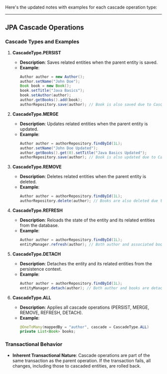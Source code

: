 Here's the updated notes with examples for each cascade operation type:

---

## **JPA Cascade Operations**

### **Cascade Types and Examples**

1. **CascadeType.PERSIST**
   - **Description**: Saves related entities when the parent entity is saved.
   - **Example**:
     ```java
     Author author = new Author();
     author.setName("John Doe");
     Book book = new Book();
     book.setTitle("Java Basics");
     book.setAuthor(author);
     author.getBooks().add(book);
     authorRepository.save(author); // Book is also saved due to CascadeType.PERSIST
     ```

2. **CascadeType.MERGE**
   - **Description**: Updates related entities when the parent entity is updated.
   - **Example**:
     ```java
     Author author = authorRepository.findById(1L);
     author.setName("John Doe Updated");
     author.getBooks().get(0).setTitle("Java Basics Updated");
     authorRepository.save(author); // Book is also updated due to CascadeType.MERGE
     ```

3. **CascadeType.REMOVE**
   - **Description**: Deletes related entities when the parent entity is deleted.
   - **Example**:
     ```java
     Author author = authorRepository.findById(1L);
     authorRepository.delete(author); // Books are also deleted due to CascadeType.REMOVE
     ```

4. **CascadeType.REFRESH**
   - **Description**: Reloads the state of the entity and its related entities from the database.
   - **Example**:
     ```java
     Author author = authorRepository.findById(1L);
     entityManager.refresh(author); // Both author and associated books are refreshed
     ```

5. **CascadeType.DETACH**
   - **Description**: Detaches the entity and its related entities from the persistence context.
   - **Example**:
     ```java
     Author author = authorRepository.findById(1L);
     entityManager.detach(author); // Both author and books are detached
     ```

6. **CascadeType.ALL**
   - **Description**: Applies all cascade operations (PERSIST, MERGE, REMOVE, REFRESH, DETACH).
   - **Example**:
     ```java
     @OneToMany(mappedBy = "author", cascade = CascadeType.ALL)
     private List<Book> books;
     ```

### **Transactional Behavior**
- **Inherent Transactional Nature**: Cascade operations are part of the same transaction as the parent operation. If the transaction fails, all changes, including those to cascaded entities, are rolled back.
